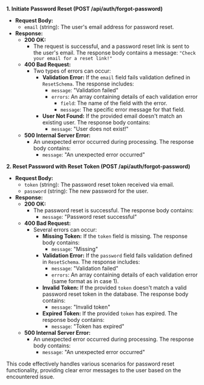 **1\. Initiate Password Reset (POST /api/auth/forgot-password)**

- **Request Body:**
  - `email` (string): The user's email address for password reset.
- **Response:**
  - **200 OK:**
    - The request is successful, and a password reset link is sent to the user's email. The response body contains a message: `"Check your email for a reset link!"`
  - **400 Bad Request:**
    - Two types of errors can occur:
      - **Validation Error:** If the `email` field fails validation defined in `ResetSchema`. The response includes:
        - `message`: "Validation failed"
        - `errors`: An array containing details of each validation error
          - `field`: The name of the field with the error.
          - `message`: The specific error message for that field.
      - **User Not Found:** If the provided email doesn't match an existing user. The response body contains:
        - `message`: "User does not exist!"
  - **500 Internal Server Error:**
    - An unexpected error occurred during processing. The response body contains:
      - `message`: "An unexpected error occurred"

**2\. Reset Password with Reset Token (POST /api/auth/forgot-password)**

- **Request Body:**
  - `token` (string): The password reset token received via email.
  - `password` (string): The new password for the user.
- **Response:**
  - **200 OK:**
    - The password reset is successful. The response body contains:
      - `message`: "Password reset successful"
  - **400 Bad Request:**
    - Several errors can occur:
      - **Missing Token:** If the `token` field is missing. The response body contains:
        - `message`: "Missing"
      - **Validation Error:** If the `password` field fails validation defined in `ResetSchema`. The response includes:
        - `message`: "Validation failed"
        - `errors`: An array containing details of each validation error (same format as in case 1).
      - **Invalid Token:** If the provided `token` doesn't match a valid password reset token in the database. The response body contains:
        - `message`: "Invalid token"
      - **Expired Token:** If the provided `token` has expired. The response body contains:
        - `message`: "Token has expired"
  - **500 Internal Server Error:**
    - An unexpected error occurred during processing. The response body contains:
      - `message`: "An unexpected error occurred"

This code effectively handles various scenarios for password reset functionality, providing clear error messages to the user based on the encountered issue.
